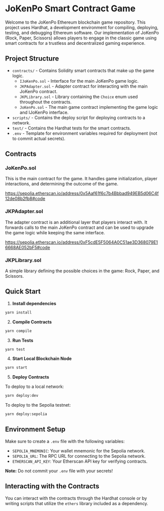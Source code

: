 # JoKenPo Smart Contract Game

Welcome to the JoKenPo Ethereum blockchain game repository. This project uses Hardhat, a development environment for compiling, deploying, testing, and debugging Ethereum software. Our implementation of JoKenPo (Rock, Paper, Scissors) allows players to engage in the classic game using smart contracts for a trustless and decentralized gaming experience.

## Project Structure

- `contracts/` - Contains Solidity smart contracts that make up the game logic.
  - `IJoKenPo.sol` - Interface for the main JoKenPo game logic.
  - `JKPAdapter.sol` - Adapter contract for interacting with the main JoKenPo contract.
  - `JKPLibrary.sol` - Library containing the `Choice` enum used throughout the contracts.
  - `JoKenPo.sol` - The main game contract implementing the game logic and IJoKenPo interface.
- `scripts/` - Contains the deploy script for deploying contracts to a network.
- `test/` - Contains the Hardhat tests for the smart contracts.
- `.env` - Template for environment variables required for deployment (not to commit actual secrets).

## Contracts

### JoKenPo.sol

This is the main contract for the game. It handles game initialization, player interactions, and determining the outcome of the game.

https://sepolia.etherscan.io/address/0x5Aaf61f6c7b4Bbbad949EB5d06C4f12de08b2fb8#code

### JKPAdapter.sol

The adapter contract is an additional layer that players interact with. It forwards calls to the main JoKenPo contract and can be used to upgrade the game logic while keeping the same interface.

https://sepolia.etherscan.io/address/0xF5cdE5F5064A0C51ae3D368079E16668AE052bF5#code

### JKPLibrary.sol

A simple library defining the possible choices in the game: Rock, Paper, and Scissors.

## Quick Start

1. **Install dependencies**

```bash
yarn install
```

2. **Compile Contracts**

```bash
yarn compile
```

3. **Run Tests**

```bash
yarn test
```

4. **Start Local Blockchain Node**

```bash
yarn start
```

5. **Deploy Contracts**

To deploy to a local network:

```bash
yarn deploy:dev
```

To deploy to the Sepolia testnet:

```bash
yarn deploy:sepolia
```

## Environment Setup

Make sure to create a `.env` file with the following variables:

- `SEPOLIA_MNEMONIC`: Your wallet mnemonic for the Sepolia network.
- `SEPOLIA_URL`: The RPC URL for connecting to the Sepolia network.
- `ETHERSCAN_API_KEY`: Your Etherscan API key for verifying contracts.

**Note:** Do not commit your `.env` file with your secrets!

## Interacting with the Contracts

You can interact with the contracts through the Hardhat console or by writing scripts that utilize the `ethers` library included as a dependency.
